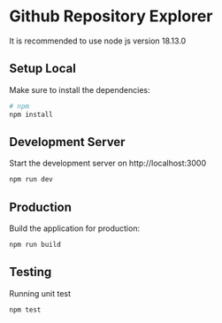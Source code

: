 # Github Repository Explorer

It is recommended to use node js version 18.13.0 

## Setup Local


Make sure to install the dependencies:

```bash
# npm
npm install
```

## Development Server

Start the development server on http://localhost:3000

```bash
npm run dev
```

## Production

Build the application for production:

```bash
npm run build
```

## Testing 
Running unit test 
```bash
npm test
```
